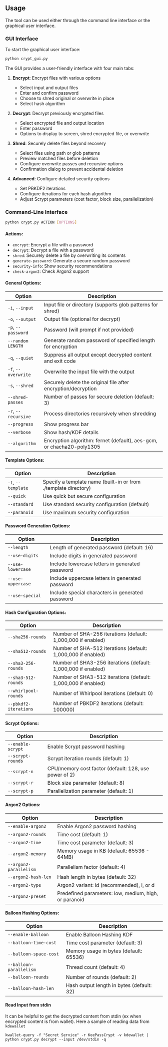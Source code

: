 ## Usage

The tool can be used either through the command line interface or the graphical user interface.

### GUI Interface

To start the graphical user interface:

```bash
python crypt_gui.py
```

The GUI provides a user-friendly interface with four main tabs:

1. **Encrypt**: Encrypt files with various options
   - Select input and output files
   - Enter and confirm password
   - Choose to shred original or overwrite in place
   - Select hash algorithm

2. **Decrypt**: Decrypt previously encrypted files
   - Select encrypted file and output location
   - Enter password
   - Options to display to screen, shred encrypted file, or overwrite

3. **Shred**: Securely delete files beyond recovery
   - Select files using path or glob patterns
   - Preview matched files before deletion
   - Configure overwrite passes and recursive options
   - Confirmation dialog to prevent accidental deletion

4. **Advanced**: Configure detailed security options
   - Set PBKDF2 iterations
   - Configure iterations for each hash algorithm
   - Adjust Scrypt parameters (cost factor, block size, parallelization)

### Command-Line Interface

```bash
python crypt.py ACTION [OPTIONS]
```

#### Actions:

- `encrypt`: Encrypt a file with a password
- `decrypt`: Decrypt a file with a password
- `shred`: Securely delete a file by overwriting its contents
- `generate-password`: Generate a secure random password
- `security-info`: Show security recommendations
- `check-argon2`: Check Argon2 support

#### General Options:

| Option | Description |
|--------|-------------|
| `-i`, `--input` | Input file or directory (supports glob patterns for shred) |
| `-o`, `--output` | Output file (optional for decrypt) |
| `-p`, `--password` | Password (will prompt if not provided) |
| `--random LENGTH` | Generate random password of specified length for encryption |
| `-q`, `--quiet` | Suppress all output except decrypted content and exit code |
| `-f`, `--overwrite` | Overwrite the input file with the output |
| `-s`, `--shred` | Securely delete the original file after encryption/decryption |
| `--shred-passes` | Number of passes for secure deletion (default: 3) |
| `-r`, `--recursive` | Process directories recursively when shredding |
| `--progress` | Show progress bar |
| `--verbose` | Show hash/KDF details |
| `--algorithm` | Encryption algorithm: fernet (default), aes-gcm, or chacha20-poly1305 |

#### Template Options:

| Option | Description |
|--------|-------------|
| `-t`, `--template` | Specify a template name (built-in or from ./template directory) |
| `--quick` | Use quick but secure configuration |
| `--standard` | Use standard security configuration (default) |
| `--paranoid` | Use maximum security configuration |

#### Password Generation Options:

| Option | Description |
|--------|-------------|
| `--length` | Length of generated password (default: 16) |
| `--use-digits` | Include digits in generated password |
| `--use-lowercase` | Include lowercase letters in generated password |
| `--use-uppercase` | Include uppercase letters in generated password |
| `--use-special` | Include special characters in generated password |

#### Hash Configuration Options:

| Option | Description |
|--------|-------------|
| `--sha256-rounds` | Number of SHA-256 iterations (default: 1,000,000 if enabled) |
| `--sha512-rounds` | Number of SHA-512 iterations (default: 1,000,000 if enabled) |
| `--sha3-256-rounds` | Number of SHA3-256 iterations (default: 1,000,000 if enabled) |
| `--sha3-512-rounds` | Number of SHA3-512 iterations (default: 1,000,000 if enabled) |
| `--whirlpool-rounds` | Number of Whirlpool iterations (default: 0) |
| `--pbkdf2-iterations` | Number of PBKDF2 iterations (default: 100000) |

#### Scrypt Options:

| Option | Description |
|--------|-------------|
| `--enable-scrypt` | Enable Scrypt password hashing |
| `--scrypt-rounds` | Scrypt iteration rounds (default: 1) |
| `--scrypt-n` | CPU/memory cost factor (default: 128, use power of 2) |
| `--scrypt-r` | Block size parameter (default: 8) |
| `--scrypt-p` | Parallelization parameter (default: 1) |

#### Argon2 Options:

| Option | Description |
|--------|-------------|
| `--enable-argon2` | Enable Argon2 password hashing |
| `--argon2-rounds` | Time cost (default: 1) |
| `--argon2-time` | Time cost parameter (default: 3) |
| `--argon2-memory` | Memory usage in KB (default: 65536 - 64MB) |
| `--argon2-parallelism` | Parallelism factor (default: 4) |
| `--argon2-hash-len` | Hash length in bytes (default: 32) |
| `--argon2-type` | Argon2 variant: id (recommended), i, or d |
| `--argon2-preset` | Predefined parameters: low, medium, high, or paranoid |

#### Balloon Hashing Options:

| Option | Description |
|--------|-------------|
| `--enable-balloon` | Enable Balloon Hashing KDF |
| `--balloon-time-cost` | Time cost parameter (default: 3) |
| `--balloon-space-cost` | Memory usage in bytes (default: 65536) |
| `--balloon-parallelism` | Thread count (default: 4) |
| `--balloon-rounds` | Number of rounds (default: 2) |
| `--balloon-hash-len` | Hash output length in bytes (default: 32) |

#### Read Input from stdin
It can be helpful to get the decrypted content from stdin (ex when encrypted content is from wallet). Here a sample of reading data from `kdewallet`
```
kwallet-query -f "Secret Service" -r KeePassCrypt -v kdewallet | python crypt.py decrypt --input /dev/stdin -q
```